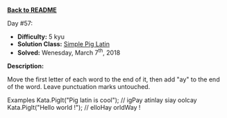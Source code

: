 ﻿<a href=https://github.com/hlais/Kata---a---Day><b>Back to README</b><a>

Day #57: 

* <b>Difficulty:</b> 5 kyu
* <b>Solution Class:</b> [Simple Pig Latin](Simple%20Pig%20Latin.cs)
* <b>Solved:</b> Wenesday, March 7<sup>th</sup>, 2018

<b>Description:</b>

Move the first letter of each word to the end of it, then add "ay" to the end of the word. Leave punctuation marks untouched.

Examples
Kata.PigIt("Pig latin is cool"); // igPay atinlay siay oolcay
Kata.PigIt("Hello world !");     // elloHay orldWay !
